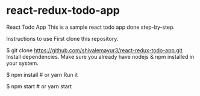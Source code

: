 # react-redux-todo-app
React Todo App
This is a sample react todo app done step-by-step.


Instructions to use
First clone this repository.

$ git clone https://github.com/shivalemayur3/react-redux-todo-app.git
Install dependencies. Make sure you already have nodejs & npm installed in your system.

$ npm install # or yarn
Run it

$ npm start # or yarn start

